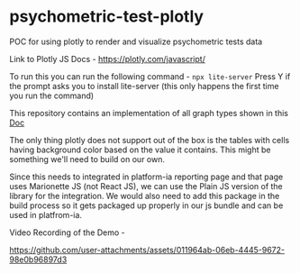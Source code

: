 # psychometric-test-plotly
POC for using plotly to render and visualize psychometric tests data

Link to Plotly JS Docs - https://plotly.com/javascript/

To run this you can run the following command - 
`npx lite-server`
Press Y if the prompt asks you to install lite-server (this only happens the first time you run the command)

This repository contains an implementation of all graph types shown in this [Doc](https://inspera.atlassian.net/wiki/spaces/TESTC/pages/5440241669/Psychometric+dashboard+Phase+2+-+CTT+metrics)

The only thing plotly does not support out of the box is the tables with cells having background color based on the value it contains. This might be something we'll need to build on our own.

Since this needs to integrated in platform-ia reporting page and that page uses Marionette JS (not React JS), we can use the Plain JS version of the library for the integration. We would also need to add this package in the build process so it gets packaged up properly in our js bundle and can be used in platfrom-ia.

Video Recording of the Demo -

https://github.com/user-attachments/assets/011964ab-06eb-4445-9672-98e0b96897d3

